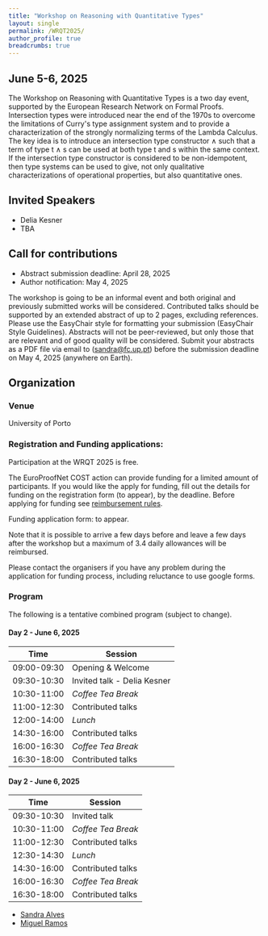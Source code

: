 ```yaml
---
title: "Workshop on Reasoning with Quantitative Types"
layout: single
permalink: /WRQT2025/
author_profile: true
breadcrumbs: true
---
```


## June 5-6, 2025
The Workshop on Reasoning with Quantitative Types is a two day event, supported by the European Research Network on Formal Proofs. Intersection types were introduced near the end of the 1970s to overcome the limitations of Curry's type assignment system and to provide a characterization of the strongly normalizing terms of the Lambda Calculus. The key idea is to introduce an intersection type constructor ∧ such that a term of type t ∧ s can be used at both type t and s within the same context. If the intersection type constructor is considered to be non-idempotent, then type systems can be used to give, not only qualitative characterizations of operational properties, but also quantitative ones.
## Invited Speakers

- Delia Kesner
- TBA

## Call for contributions
* Abstract submission deadline: April 28, 2025
* Author notification:  May 4, 2025

The workshop is going to be an informal event and both original and previously submitted works will be considered.
Contributed talks should be supported by an extended abstract of up to 2 pages, excluding references. Please use the EasyChair style for formatting your submission (EasyChair Style Guidelines).
Abstracts will not be peer-reviewed, but only those that are relevant and of good quality will be considered. 
Submit your abstracts as a PDF file via email to (sandra@fc.up.pt) before the submission deadline on May 4, 2025 (anywhere on Earth).


## Organization

### Venue

University of Porto

### Registration and Funding applications:

Participation at the WRQT 2025 is free.

The EuroProofNet COST action can provide funding for a limited amount of participants. If you would like the apply for funding, fill out the details for funding on the registration form (to appear), by the deadline. Before applying for funding see [reimbursement rules](../reimbursement-rules).

Funding application form: to appear.

Note that it is possible to arrive a few days before and leave a few days after the workshop but a maximum of 3.4 daily allowances will be reimbursed.

Please contact the organisers if you have any problem during the application for funding process, including reluctance to use google forms.

### Program

The following is a tentative combined program (subject to change).
#### Day 2 - June 6, 2025

| Time        | Session |
| ----------- | ----------- |
| 09:00-09:30 | Opening & Welcome |
| 09:30-10:30 | Invited talk -  Delia Kesner|
| 10:30-11:00 |  _Coffee Tea Break_ |
| 11:00-12:30 | Contributed talks |
| 12:00-14:00 | _Lunch_ |
| 14:30-16:00 | Contributed talks |
| 16:00-16:30 | _Coffee Tea Break_ |
| 16:30-18:00 | Contributed talks |


#### Day 2 - June 6, 2025 

| Time        | Session |
| ----------- | ----------- |
| 09:30-10:30 | Invited talk |
| 10:30-11:00 |  _Coffee Tea Break_ |
| 11:00-12:30 | Contributed talks |
| 12:30-14:30 | _Lunch_ |
| 14:30-16:00 | Contributed talks |
| 16:00-16:30 | _Coffee Tea Break_ |
| 16:30-18:00 | Contributed talks |


* [Sandra Alves](https://www.dcc.fc.up.pt/~sandra/Home/Home.html)
* [Miguel Ramos](https://boilnkettle.github.io)
